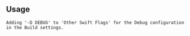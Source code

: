 ## Usage ##
```
Adding '-D DEBUG' to 'Other Swift Flags' for the Debug configuration in the Build settings.
```
